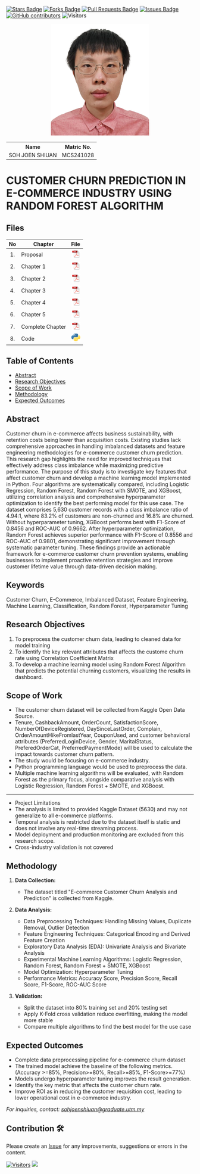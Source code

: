 <a href="https://github.com/drshahizan/research-design/stargazers"><img src="https://img.shields.io/github/stars/drshahizan/research-design" alt="Stars Badge"/></a>
<a href="https://github.com/drshahizan/research-design/network/members"><img src="https://img.shields.io/github/forks/drshahizan/research-design" alt="Forks Badge"/></a>
<a href="https://github.com/drshahizan/research-design/pulls"><img src="https://img.shields.io/github/issues-pr/drshahizan/research-design" alt="Pull Requests Badge"/></a>
<a href="https://github.com/drshahizan/research-design"><img src="https://img.shields.io/github/issues/drshahizan/research-design" alt="Issues Badge"/></a>
<a href="https://github.com/drshahizan/research-design/graphs/contributors"><img alt="GitHub contributors" src="https://img.shields.io/github/contributors/drshahizan/research-design?color=2b9348"></a>
![Visitors](https://api.visitorbadge.io/api/visitors?path=https%3A%2F%2Fgithub.com%2Fdrshahizan%2BDM&labelColor=%23d9e3f0&countColor=%23697689&style=flat)

<p align="center">
  <img height="300px" src="img/person_icon.png" alt="Profile Image">
</p>

<table align="center">
  <tr>
    <th>Name</th>
    <th>Matric No.</th>
  </tr>
  <tr>
    <td>SOH JOEN SHIUAN</td>
    <td>MCS241028</td>
  </tr>
</table>

# CUSTOMER CHURN PREDICTION IN E-COMMERCE INDUSTRY USING RANDOM FOREST ALGORITHM

## Files

| No  | Chapter     |                                                 File |
| :-: | ---------- | :---------------------------------------------------------------------------------------------------: |
|  1.  | Proposal | <a href="proposal/"><img src="img/pdf.svg" width="24px" height="24px"></a> |
|  2.  | Chapter 1 | <a href="c1/"><img src="img/pdf.svg" width="24px" height="24px"></a> |
|  3.  | Chapter 2 | <a href="c2/"><img src="img/pdf.svg" width="24px" height="24px"></a> |
|  4.  | Chapter 3 | <a href="c3/"><img src="img/pdf.svg" width="24px" height="24px"></a> |
|  5.  | Chapter 4 | <a href="c4/"><img src="img/pdf.svg" width="24px" height="24px"></a> |
|  6.  | Chapter 5 | <a href="c5/"><img src="img/pdf.svg" width="24px" height="24px"></a> |
|  7.  | Complete Chapter | <a href="Full Chapter/"><img src="img/pdf.svg" width="24px" height="24px"></a> |
|  8.  | Code | <a href="code"><img src="img/python_icon.png" width="24px" height="24px"></a> |


## Table of Contents
- [Abstract](#abstract)
- [Research Objectives](#research-objectives)
- [Scope of Work](#scope-of-work)
- [Methodology](#methodology)
- [Expected Outcomes](#expected-outcomes)

## Abstract

Customer churn in e-commerce affects business sustainability, with retention costs being lower than acquisition costs. Existing studies lack comprehensive approaches in handling imbalanced datasets and feature engineering methodologies for e-commerce customer churn prediction. This research gap highlights the need for improved techniques that effectively address class imbalance while maximizing predictive performance. The purpose of this study is to investigate key features that affect customer churn and develop a machine learning model implemented in Python. Four algorithms are systematically compared, including Logistic Regression, Random Forest, Random Forest with SMOTE, and XGBoost, utilizing correlation analysis and comprehensive hyperparameter optimization to identify the best performing model for this use case. The dataset comprises 5,630 customer records with a class imbalance ratio of 4.94:1, where 83.2% of customers are non-churned and 16.8% are churned. Without hyperparameter tuning, XGBoost performs best with F1-Score of 0.8456 and ROC-AUC of 0.9662. After hyperparameter optimization, Random Forest achieves superior performance with F1-Score of 0.8556 and ROC-AUC of 0.9801, demonstrating significant improvement through systematic parameter tuning. These findings provide an actionable framework for e-commerce customer churn prevention systems, enabling businesses to implement proactive retention strategies and improve customer lifetime value through data-driven decision making.

## Keywords

Customer Churn, E-Commerce, Imbalanced Dataset, Feature Engineering, Machine Learning, Classification, Random Forest, Hyperparameter Tuning

## Research Objectives

1. To preprocess the customer churn data, leading to cleaned data for model training
2. To identify the key relevant attributes that affects the custome churn rate using Correlation Coefficient Matrix
3. To develop a machine learning model using Random Forest Algorithm that predicts the potential churning customers, visualizing the results in dashboard.

## Scope of Work
- The customer churn dataset will be collected from Kaggle Open Data Source.
- Tenure, CashbackAmount, OrderCount, SatisfactionScore, NumberOfDeviceRegistered, DaySinceLastOrder, Complain, OrderAmountHikeFromlastYear, CouponUsed, and customer behavioral attributes (PreferredLoginDevice, Gender, MaritalStatus, PreferedOrderCat, PreferredPaymentMode) will be used to calculate the impact towards customer churn pattern.
- The study would be focusing on e-commerce industry.
- Python programming language would be used to preprocess the data.
- Multiple machine learning algorithms will be evaluated, with Random Forest as the primary focus, alongside comparative analysis with Logistic Regression, Random Forest + SMOTE, and XGBoost.
- --------------------------------------------------------
- Project Limitations
- The analysis is limited to provided Kaggle Dataset (5630) and may not generalize to all e-commerce platforms.
- Temporal analysis is restricted due to the dataset itself is static and does not involve any real-time streaming process.
- Model deployment and production monitoring are excluded from this research scope.
- Cross-industry validation is not covered 

## Methodology

1. **Data Collection:**
   - The dataset titled "E-commerce Customer Churn Analysis and Prediction" is collected from Kaggle.

2. **Data Analysis:**
   - Data Preprocessing Techniques: Handling Missing Values, Duplicate Removal, Outlier Detection
   - Feature Engineering Techniques: Categorical Encoding and Derived Feature Creation
   - Exploratory Data Analysis (EDA): Univariate Analysis and Bivariate Analysis
   - Experimental Machine Learning Algorithms: Logistic Regression, Random Forest, Random Forest + SMOTE, XGBoost
   - Model Optimization: Hyperparameter Tuning
   - Performance Metrics: Accuracy Score, Precision Score, Recall Score, F1-Score, ROC-AUC Score
  
3. **Validation:**
   - Split the dataset into 80% training set and 20% testing set
   - Apply K-Fold cross validation reduce overfitting, making the model more stable
   - Compare multiple algorithms to find the best model for the use case

## Expected Outcomes
- Complete data preprocessing pipeline for e-commerce churn dataset
- The trained model achieve the baseline of the following metrics. (Accuracy >=85%, Precision>=80%, Recall>=85%, F1-Score>=77%)
- Models undergo hyperparameter tuning improves the result generation.
- Identify the key metric that affects the customer churn rate.
- Improve ROI as in reducing the customer requisition cost, leading to lower operational cost in e-commerce industry.

*For inquiries, contact: sohjoenshiuan@graduate.utm.my*

 




## Contribution 🛠️
Please create an [Issue](https://github.com/drshahizan/research-design/issues) for any improvements, suggestions or errors in the content.

[![Visitors](https://api.visitorbadge.io/api/visitors?path=https%3A%2F%2Fgithub.com%2Fdrshahizan&labelColor=%23697689&countColor=%23555555&style=plastic)](https://visitorbadge.io/status?path=https%3A%2F%2Fgithub.com%2Fdrshahizan)
![](https://hit.yhype.me/github/profile?user_id=81284918)


